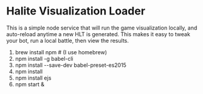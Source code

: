 # Halite Visualization Loader
This is a simple node service that will run the game visualization locally, and auto-reload anytime a new HLT is generated. This makes it easy to tweak your bot, run a local battle, then view the results.

1. brew install npm # (I use homebrew)
2. npm install -g babel-cli
3. npm install --save-dev babel-preset-es2015
4. npm install
5. npm install ejs
6. npm start &
